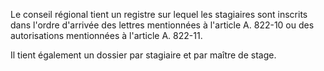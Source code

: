 Le conseil régional tient un registre sur lequel les stagiaires sont inscrits dans l'ordre d'arrivée des lettres mentionnées à l'article A. 822-10 ou des autorisations mentionnées à l'article A. 822-11.

Il tient également un dossier par stagiaire et par maître de stage.
